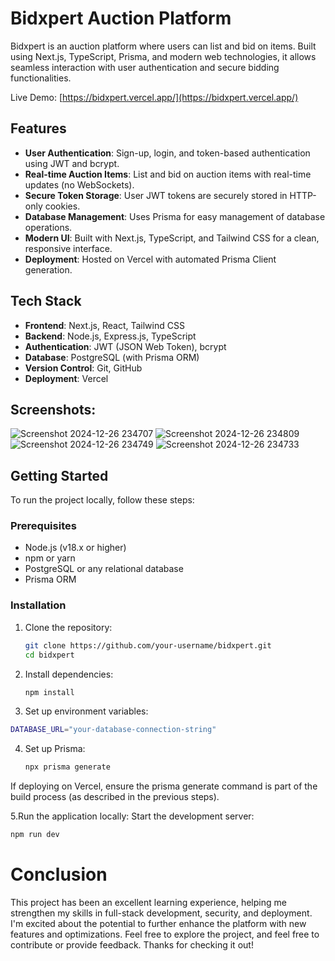 # Bidxpert Auction Platform

Bidxpert is an auction platform where users can list and bid on items. Built using Next.js, TypeScript, Prisma, and modern web technologies, it allows seamless interaction with user authentication and secure bidding functionalities.

Live Demo: [https://bidxpert.vercel.app/](https://bidxpert.vercel.app/)

## Features

- **User Authentication**: Sign-up, login, and token-based authentication using JWT and bcrypt.
- **Real-time Auction Items**: List and bid on auction items with real-time updates (no WebSockets).
- **Secure Token Storage**: User JWT tokens are securely stored in HTTP-only cookies.
- **Database Management**: Uses Prisma for easy management of database operations.
- **Modern UI**: Built with Next.js, TypeScript, and Tailwind CSS for a clean, responsive interface.
- **Deployment**: Hosted on Vercel with automated Prisma Client generation.

## Tech Stack

- **Frontend**: Next.js, React, Tailwind CSS
- **Backend**: Node.js, Express.js, TypeScript
- **Authentication**: JWT (JSON Web Token), bcrypt
- **Database**: PostgreSQL (with Prisma ORM)
- **Version Control**: Git, GitHub
- **Deployment**: Vercel
## Screenshots:
![Screenshot 2024-12-26 234707](https://github.com/user-attachments/assets/8dda5b24-557c-4d2f-90f9-141e5d0c1636)
![Screenshot 2024-12-26 234809](https://github.com/user-attachments/assets/67f7f034-3ee9-44e6-a207-22ef0541abc9)
![Screenshot 2024-12-26 234749](https://github.com/user-attachments/assets/d11310c7-6241-437e-a952-a4315fdcc0f7)
![Screenshot 2024-12-26 234733](https://github.com/user-attachments/assets/873ebf81-dc15-4796-926d-1d38e59e942e)

## Getting Started

To run the project locally, follow these steps:

### Prerequisites

- Node.js (v18.x or higher)
- npm or yarn
- PostgreSQL or any relational database
- Prisma ORM

### Installation

1. Clone the repository:

   ```bash
   git clone https://github.com/your-username/bidxpert.git
   cd bidxpert
2. Install dependencies:
   ```bash
   npm install
3. Set up environment variables:
  ```bash
DATABASE_URL="your-database-connection-string"

```

4. Set up Prisma:
   ```bash
   npx prisma generate
If deploying on Vercel, ensure the prisma generate command is part of the build process (as described in the previous steps).

5.Run the application locally:
Start the development server:
```bash
npm run dev
```
# Conclusion
This project has been an excellent learning experience, helping me strengthen my skills in full-stack development, security, and deployment. I'm excited about the potential to further enhance the platform with new features and optimizations. Feel free to explore the project, and feel free to contribute or provide feedback. Thanks for checking it out!
   
   
